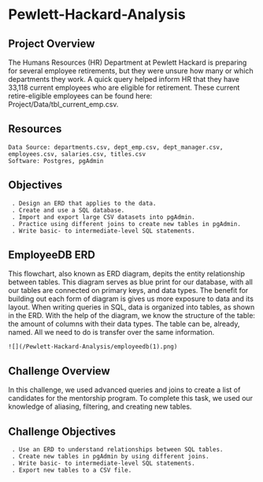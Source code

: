 # Pewlett-Hackard-Analysis

## Project Overview
The Humans Resources (HR) Department at Pewlett Hackard is preparing for several employee retirements, 
but they were unsure how many or which departments they work. A quick query helped inform HR that they have 
33,118 current employees who are eligible for retirement. These current retire-eligible employees can be found here:
Project/Data/tbl_current_emp.csv.

## Resources
    Data Source: departments.csv, dept_emp.csv, dept_manager.csv, employees.csv, salaries.csv, titles.csv
    Software: Postgres, pgAdmin
    
    
## Objectives
     . Design an ERD that applies to the data.
     . Create and use a SQL database.
     . Import and export large CSV datasets into pgAdmin.
     . Practice using different joins to create new tables in pgAdmin.
     . Write basic- to intermediate-level SQL statements.
     
     
## EmployeeDB ERD
   This flowchart, also known as ERD diagram, depits the entity relationship between tables. 
   This diagram serves as blue print for our database, with all our tables are connected on primary keys,
   and data types. The benefit for building out each form of diagram is gives us more exposure to data and its layout.
   When writing queries in SQL, data is organized into tables, as shown in the ERD. With the help of the diagram, 
   we know the structure of the table: the amount of columns with their data types. The table can be, already, named. 
   All we need to do is transfer over the same information.

    ![](/Pewlett-Hackard-Analysis/employeedb(1).png)
   
     
     
     
     
## Challenge Overview
   In this challenge, we used advanced queries and joins to create a list of candidates for the mentorship program. 
   To complete this task, we used our knowledge of aliasing, filtering, and creating new tables.
   
   
## Challenge Objectives
     . Use an ERD to understand relationships between SQL tables.
     . Create new tables in pgAdmin by using different joins.
     . Write basic- to intermediate-level SQL statements.
     . Export new tables to a CSV file.
